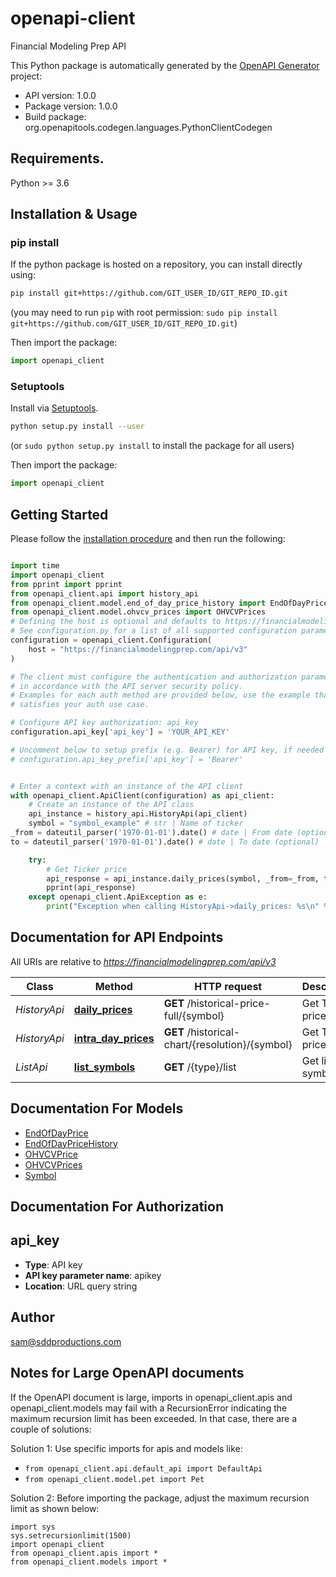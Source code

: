 # openapi-client
Financial Modeling Prep API

This Python package is automatically generated by the [OpenAPI Generator](https://openapi-generator.tech) project:

- API version: 1.0.0
- Package version: 1.0.0
- Build package: org.openapitools.codegen.languages.PythonClientCodegen

## Requirements.

Python >= 3.6

## Installation & Usage
### pip install

If the python package is hosted on a repository, you can install directly using:

```sh
pip install git+https://github.com/GIT_USER_ID/GIT_REPO_ID.git
```
(you may need to run `pip` with root permission: `sudo pip install git+https://github.com/GIT_USER_ID/GIT_REPO_ID.git`)

Then import the package:
```python
import openapi_client
```

### Setuptools

Install via [Setuptools](http://pypi.python.org/pypi/setuptools).

```sh
python setup.py install --user
```
(or `sudo python setup.py install` to install the package for all users)

Then import the package:
```python
import openapi_client
```

## Getting Started

Please follow the [installation procedure](#installation--usage) and then run the following:

```python

import time
import openapi_client
from pprint import pprint
from openapi_client.api import history_api
from openapi_client.model.end_of_day_price_history import EndOfDayPriceHistory
from openapi_client.model.ohvcv_prices import OHVCVPrices
# Defining the host is optional and defaults to https://financialmodelingprep.com/api/v3
# See configuration.py for a list of all supported configuration parameters.
configuration = openapi_client.Configuration(
    host = "https://financialmodelingprep.com/api/v3"
)

# The client must configure the authentication and authorization parameters
# in accordance with the API server security policy.
# Examples for each auth method are provided below, use the example that
# satisfies your auth use case.

# Configure API key authorization: api_key
configuration.api_key['api_key'] = 'YOUR_API_KEY'

# Uncomment below to setup prefix (e.g. Bearer) for API key, if needed
# configuration.api_key_prefix['api_key'] = 'Bearer'


# Enter a context with an instance of the API client
with openapi_client.ApiClient(configuration) as api_client:
    # Create an instance of the API class
    api_instance = history_api.HistoryApi(api_client)
    symbol = "symbol_example" # str | Name of ticker
_from = dateutil_parser('1970-01-01').date() # date | From date (optional)
to = dateutil_parser('1970-01-01').date() # date | To date (optional)

    try:
        # Get Ticker price
        api_response = api_instance.daily_prices(symbol, _from=_from, to=to)
        pprint(api_response)
    except openapi_client.ApiException as e:
        print("Exception when calling HistoryApi->daily_prices: %s\n" % e)
```

## Documentation for API Endpoints

All URIs are relative to *https://financialmodelingprep.com/api/v3*

Class | Method | HTTP request | Description
------------ | ------------- | ------------- | -------------
*HistoryApi* | [**daily_prices**](docs/HistoryApi.md#daily_prices) | **GET** /historical-price-full/{symbol} | Get Ticker price
*HistoryApi* | [**intra_day_prices**](docs/HistoryApi.md#intra_day_prices) | **GET** /historical-chart/{resolution}/{symbol} | Get Ticker price
*ListApi* | [**list_symbols**](docs/ListApi.md#list_symbols) | **GET** /{type}/list | Get list of symbols


## Documentation For Models

 - [EndOfDayPrice](docs/EndOfDayPrice.md)
 - [EndOfDayPriceHistory](docs/EndOfDayPriceHistory.md)
 - [OHVCVPrice](docs/OHVCVPrice.md)
 - [OHVCVPrices](docs/OHVCVPrices.md)
 - [Symbol](docs/Symbol.md)


## Documentation For Authorization


## api_key

- **Type**: API key
- **API key parameter name**: apikey
- **Location**: URL query string


## Author

sam@sddproductions.com


## Notes for Large OpenAPI documents
If the OpenAPI document is large, imports in openapi_client.apis and openapi_client.models may fail with a
RecursionError indicating the maximum recursion limit has been exceeded. In that case, there are a couple of solutions:

Solution 1:
Use specific imports for apis and models like:
- `from openapi_client.api.default_api import DefaultApi`
- `from openapi_client.model.pet import Pet`

Solution 2:
Before importing the package, adjust the maximum recursion limit as shown below:
```
import sys
sys.setrecursionlimit(1500)
import openapi_client
from openapi_client.apis import *
from openapi_client.models import *
```

